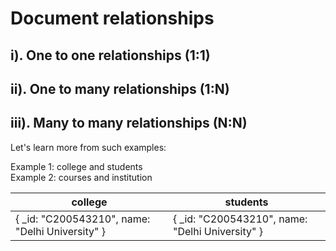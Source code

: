 # Document relationships

## i). One to one relationships (1:1)
## ii). One to many relationships (1:N)
## iii). Many to many relationships (N:N)

Let's learn more from such examples:

Example 1: college and students\
Example 2: courses and institution

<table>
<thead>
  <tr>
    <th>college</th>
    <th>students</th>
  </tr>
</thead>
<tbody>
  <tr>
    <td>
     {
       _id: "C200543210",
       name: "Delhi University"
     }
    </td>
    <td>
     {
       _id: "C200543210",
       name: "Delhi University"
     }
    </td>
  </tr>
</tbody>
</table>